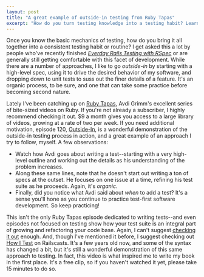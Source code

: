 ```yaml
---
layout: post
title: "A great example of outside-in testing from Ruby Tapas"
excerpt: "How do you turn testing knowledge into a testing habit? Learn from an expert."
---
```


Once you know the basic mechanics of testing, how do you bring it all together into a consistent testing habit or routine? I get asked this a lot by people who've recently finished *[Everday Rails Testing with RSpec](https://leanpub.com/everydayrailsrspec)* or are generally still getting comfortable with this facet of development. While there are a number of approaches, I like to go *outside-in* by starting with a high-level spec, using it to drive the desired behavior of my software, and dropping down to unit tests to suss out the finer details of a feature. It's an organic process, to be sure, and one that can take some practice before becoming second nature.

Lately I've been catching up on [Ruby Tapas](http://rubytapas.com/), Avdi Grimm's excellent series of bite-sized videos on Ruby. If you're not already a subscriber, I highly recommend checking it out. $9 a month gives you access to a large library of videos, growing at a rate of two per week. If you need additional motivation, episode 120, [Outside-In](http://www.rubytapas.com/episodes/120-Outside-In), is a wonderful demonstration of the outside-in testing process in action, and a great example of an approach I try to follow, myself. A few observations:

- Watch how Avdi goes about writing a test--starting with a very high-level outline and working out the details as his understanding of the problem increases.
- Along these same lines, note that he doesn't start out writing a ton of specs at the outset. He focuses on one issue at a time, refining his test suite as he proceeds. Again, it's *organic*.
- Finally, did you notice what Avdi said about *when* to add a test? It's a sense you'll hone as you continue to practice test-first software development. So keep practicing!

This isn't the only Ruby Tapas episode dedicated to writing tests--and even episodes not focused on testing show how your test suite is an integral part of growing and refactoring your code base. Again, I can't suggest [checking it out](http://rubytapas.com/) enough. And, though I've mentioned it before, I suggest checking out [How I Test](http://railscasts.com/episodes/275-how-i-test) on Railscasts. It's a few years old now, and some of the syntax has changed a bit, but it's still a wonderful demonstration of this same approach to testing. In fact, this video is what inspired me to write my book in the first place. It's a free clip, so if you haven't watched it yet, please take 15 minutes to do so.
